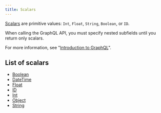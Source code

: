 ```yaml
---
title: Scalars
---
```


[Scalars](https://facebook.github.io/graphql/draft/#sec-Scalars) are primitive values: `Int`, `Float`, `String`, `Boolean`, or `ID`.

When calling the GraphQL API, you must specify nested subfields until you return only scalars.

For more information, see "[Introduction to GraphQL](guides/graphql/introduction.md)".

## List of scalars

* [Boolean](graphql/schema/boolean.md)
* [DateTime](graphql/schema/datetime.md)
* [Float](graphql/schema/float.md)
* [ID](graphql/schema/id.md)
* [Int](graphql/schema/int.md)
* [Object](graphql/schema/object.md)
* [String](graphql/schema/string.md)
